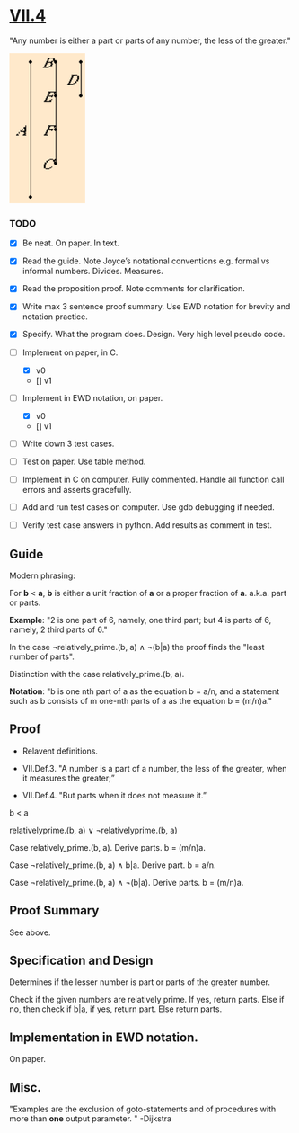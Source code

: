 # [VII.4](https://mathcs.clarku.edu/~djoyce/java/elements/bookVII/propVII4.html)

"Any number is either a part or parts of any number, the less of the greater."

![VII.4 figure](VII.4.png)

### TODO

* [x] Be neat. On paper. In text.
* [x] Read the guide. Note Joyce’s notational conventions e.g. formal vs informal numbers. Divides. Measures.
* [x] Read the proposition proof. Note comments for clarification.
* [x] Write max 3 sentence proof summary. Use EWD notation for brevity and notation practice.
* [x] Specify. What the program does. Design. Very high level pseudo code.
* [ ] Implement on paper, in C. 
  * [x] v0 
  * [] v1
* [ ] Implement in EWD notation, on paper.
  * [x] v0 
  * [] v1
* [ ] Write down 3 test cases.
* [ ] Test on paper. Use table method.
* [ ] Implement in C on computer. Fully commented. Handle all function call errors and asserts gracefully.
* [ ] Add and run test cases on computer. Use gdb debugging if needed.
* [ ] Verify test case answers in python. Add results as comment in test.



## Guide 

Modern phrasing:

For **b** < **a**, 
**b** is either a unit fraction of **a** or a proper fraction of **a**.
a.k.a. part or parts.

**Example**: "2 is one part of 6, namely, one third part; but 4 is parts of 6, namely, 2 third parts of 6."

In the case ¬relatively_prime.(b, a) ∧ ¬(b|a) the proof finds the "least number of parts".

Distinction with the case relatively_prime.(b, a).

**Notation**: "b is one nth part of a as the equation b = a/n, and a statement such as b consists of m one-nth parts of a as the equation b = (m/n)a."

## Proof 

* Relavent definitions.

 * VII.Def.3. "A number is a part of a number, the less of the greater, when it measures the greater;”

 * VII.Def.4. "But parts when it does not measure it.”
 
b < a

relativelyprime.(b, a) ∨ ¬relativelyprime.(b, a)

Case relatively_prime.(b, a). Derive parts. b = (m/n)a.

Case ¬relatively_prime.(b, a) ∧ b|a. Derive part. b = a/n.

Case ¬relatively_prime.(b, a) ∧ ¬(b|a). Derive parts. b = (m/n)a.


## Proof Summary

See above.

## Specification and Design

Determines if the lesser number is part or parts of the greater number.

Check if the given numbers are relatively prime. If yes, return parts.
Else if no, then check if b|a, if yes, return part. Else return parts.

## Implementation in EWD notation.

On paper.

## Misc.

"Examples are the exclusion of goto-statements and of procedures with more than **one** output parameter. " -Dijkstra